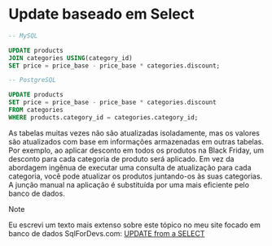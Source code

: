 # Update baseado em Select

```sql
-- MySQL

UPDATE products
JOIN categories USING(category_id)
SET price = price_base - price_base * categories.discount;
```

```sql
-- PostgreSQL

UPDATE products
SET price = price_base - price_base * categories.discount
FROM categories
WHERE products.category_id = categories.category_id;
```

<p>As tabelas muitas vezes não são atualizadas isoladamente, mas os valores são atualizados com base em informações armazenadas em outras tabelas. Por exemplo, ao aplicar desconto em todos os produtos na Black Friday, um desconto para cada categoria de produto será aplicado. Em vez da abordagem ingênua de executar uma consulta de atualização para cada categoria, você pode atualizar os produtos juntando-os às suas categorias. A junção manual na aplicação é substituída por uma mais eficiente pelo banco de dados.</p>

> [!NOTE]  
> Eu escrevi um texto mais extenso sobre este tópico no meu site focado em banco de dados SqlForDevs.com: [UPDATE from a SELECT](https://sqlfordevs.com/update-from-select)
